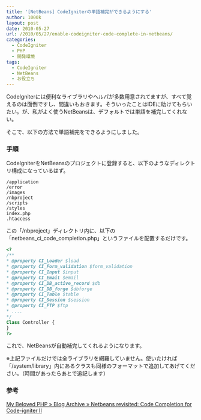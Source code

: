 ```yaml
---
title: '[NetBeans] CodeIgniterの単語補完ができるようにする'
author: 1000k
layout: post
date: 2010-05-27
url: /2010/05/27/enable-codeigniter-code-complete-in-netbeans/
categories:
  - CodeIgniter
  - PHP
  - 開発環境
tags:
  - CodeIgniter
  - NetBeans
  - お役立ち
---
```

CodeIgniterには便利なライブラリやヘルパが多数用意されてますが、すべて覚えるのは面倒ですし、間違いもおきます。そういったことはIDEに助けてもらいたい。が、私がよく使うNetBeansは、デフォルトでは単語を補完してくれない。

そこで、以下の方法で単語補完をできるようにしました。

### 手順

CodeIgniterをNetBeansのプロジェクトに登録すると、以下のようなディレクトリ構成になっているはず。

```
/application
/error
/images
/nbproject
/scripts
/styles
index.php
.htaccess
```


この「/nbproject」ディレクトリ内に、以下の「netbeans\_ci\_code_completion.php」というファイルを配置するだけです。

```php
<?
/**
* @property CI_Loader $load
* @property CI_Form_validation $form_validation
* @property CI_Input $input
* @property CI_Email $email
* @property CI_DB_active_record $db
* @property CI_DB_forge $dbforge
* @property CI_Table $table
* @property CI_Session $session
* @property CI_FTP $ftp
* ....
*/
Class Controller {
}
?>
```


これで、NetBeansが自動補完してくれるようになります。

※上記ファイルだけでは全ライブラリを網羅していません。使いたければ「/system/library」内にあるクラスも同様のフォーマットで追加してあげてください。（時間があったらあとで追記します）

### 参考

[My Beloved PHP » Blog Archive » Netbeans revisited: Code Completion for Code-igniter II](http://www.mybelovedphp.com/2009/01/27/netbeans-revisited-code-completion-for-code-igniter-ii/)